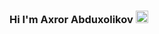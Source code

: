### Hi I'm Axror Abduxolikov <img src = "https://media1.giphy.com/media/gM5qFksULw54NMWyry/giphy.gif?cid=ecf05e4703aixr56rflvuyx47w9lcu8ehuhfl88qggiwlgre&rid=giphy.gif&ct=s" height="20px">
